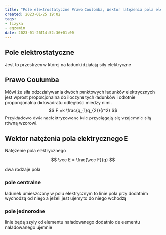 ```yaml
---
title: "Pole elektrostatyczne Prawo Coulomba, Wektor natężenia pola elektrycznego E"
created: 2023-01-25 19:02
tags:
- fizyka
- egzamin
date: 2023-01-26T14:52:36+01:00
---
```



## Pole elektrostatyczne 

Jest to przestrzeń w której na ładunki działają siły elektryczne

## Prawo Coulumba

Mówi że siła odzdziaływania dwóch punktowych ładunków elektrycznych jest wprost proporcjonalna do iloczynu tych ładunków i odrotnie proporcjonalna do kwadratu odległości miedzy nimi.
$$
F =k \frac{q_{1}q_{2}}{r^2}
$$
Przykładowo dwie naelektryzowane kule przyciągają się wzajemnie siłą równą wzorowi.

## Wektor natężenia pola elektrycznego E

Natężenie pola elektrycznego

$$
\vec E = \frac{\vec F}{q}
$$

dwa rodzaje pola

### pole centralne 

ładunek umieszczony w polu elektrycznym to linie pola przy dodatnim wychodzą od niego a jeżeli jest ujemy to do niego wchodzą  

### pole jednorodne

linie będą szyły od elementu naładowanego dodatnio de elementu naładowanego ujemnie